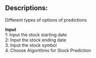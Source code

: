 ## Descriptions:
Different types of options of predictions

__Input__  
1: Input the stock starting date  
2: Input the stock ending date  
3. Input the stock symbol  
4. Choose Algorithms for Stock Prediction  

